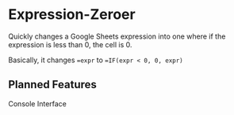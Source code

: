 # Expression-Zeroer
Quickly changes a Google Sheets expression into one where if the expression is less than 0, the cell is 0.

Basically, it changes `=expr` to `=IF(expr < 0, 0, expr)`

## Planned Features
Console Interface
